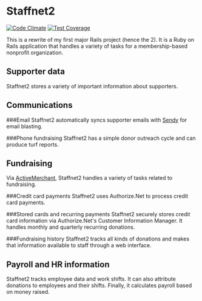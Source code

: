 Staffnet2
=========
[![Code Climate](https://codeclimate.com/github/cdale77/staffnet2/badges/gpa.svg)](https://codeclimate.com/github/cdale77/staffnet2)
[![Test Coverage](https://codeclimate.com/github/cdale77/staffnet2/badges/coverage.svg)](https://codeclimate.com/github/cdale77/staffnet2)


This is a rewrite of my first major Rails project (hence the 2). It is a Ruby
on Rails application that handles a variety of tasks for a membership-based
nonprofit organization. 

Supporter data
--------------
Staffnet2 stores a variety of important information about supporters.


Communications
--------------

###Email
Staffnet2 automatically syncs supporter emails with [Sendy](http://sendy.co/) 
for email blasting.

###Phone fundraising
Staffnet2 has a simple donor outreach cycle and can produce turf reports. 

Fundraising
-----------
Via [ActiveMerchant](http://activemerchant.org/), Staffnet2 handles a variety of
tasks related to fundraising. 

###Credit card payments
Staffnet2 uses Authorize.Net to process credit card payments. 

###Stored cards and recurring payments
Staffnet2 securely stores credit card information via Authorize.Net's Customer
Information Manager. It handles monthly and quarterly recurring donations.

###Fundraising history
Staffnet2 tracks all kinds of donations and makes that information available to
staff through a web interface. 


Payroll and HR information
--------------------------
Staffnet2 tracks employee data and work shifts. It can also attribute donations
to employees and their shifts. Finally, it calculates payroll based on money
raised. 
